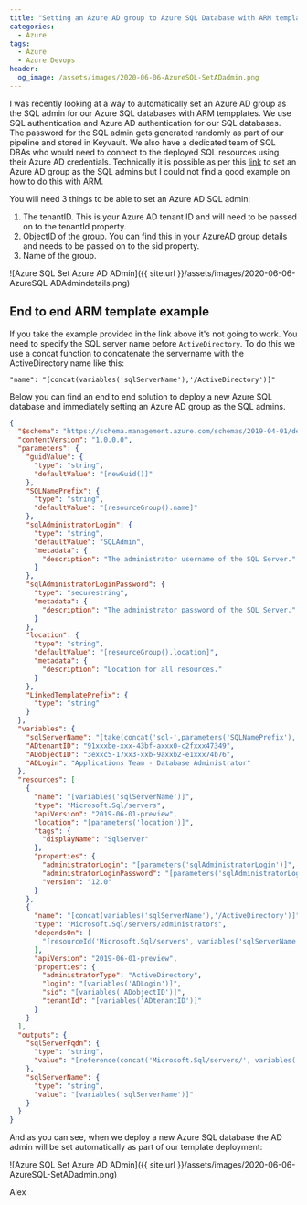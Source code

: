 ```yaml
---
title: "Setting an Azure AD group to Azure SQL Database with ARM templates"
categories:
  - Azure
tags:
  - Azure
  - Azure Devops
header:
  og_image: /assets/images/2020-06-06-AzureSQL-SetADadmin.png
---
```


I was recently looking at a way to automatically set an Azure AD group as the SQL admin for our Azure SQL databases with ARM tempplates. We use SQL authentication and Azure AD authentication for our SQL databases. The password for the SQL admin gets generated randomly as part of our pipeline and stored in Keyvault. We also have a dedicated team of SQL DBAs who would need to connect to the deployed SQL resources using their Azure AD credentials.
Technically it is possible as per this [link](https://docs.microsoft.com/en-us/azure/templates/microsoft.sql/2019-06-01-preview/servers/administrators) to set an Azure AD group as the SQL admins but I could not find a good example on how to do this with ARM.

You will need 3 things to be able to set an Azure AD SQL admin:

1. The tenantID. This is your Azure AD tenant ID and will need to be passed on to the tenantId property.
2. ObjectID of the group. You can find this in your AzureAD group details and needs to be passed on to the sid property.
3. Name of the group.

![Azure SQL Set Azure AD ADmin]({{ site.url }}/assets/images/2020-06-06-AzureSQL-ADAdmindetails.png)

## End to end ARM template example

If you take the example provided in the link above it's not going to work. You need to specify the SQL server name before `ActiveDirectory`. To do this we use a concat function to concatenate the servername with the ActiveDirectory name like this:

`"name": "[concat(variables('sqlServerName'),'/ActiveDirectory')]"`

Below you can find an end to end solution to deploy a new Azure SQL database and immediately setting an Azure AD group as the SQL admins.

```json
{
  "$schema": "https://schema.management.azure.com/schemas/2019-04-01/deploymentTemplate.json#",
  "contentVersion": "1.0.0.0",
  "parameters": {
    "guidValue": {
      "type": "string",
      "defaultValue": "[newGuid()]"
    },
    "SQLNamePrefix": {
      "type": "string",
      "defaultValue": "[resourceGroup().name]"
    },
    "sqlAdministratorLogin": {
      "type": "string",
      "defaultValue": "SQLAdmin",
      "metadata": {
        "description": "The administrator username of the SQL Server."
      }
    },
    "sqlAdministratorLoginPassword": {
      "type": "securestring",
      "metadata": {
        "description": "The administrator password of the SQL Server."
      }
    },
    "location": {
      "type": "string",
      "defaultValue": "[resourceGroup().location]",
      "metadata": {
        "description": "Location for all resources."
      }
    },
    "LinkedTemplatePrefix": {
      "type": "string"
    }
  },
  "variables": {
    "sqlServerName": "[take(concat('sql-',parameters('SQLNamePrefix'),'-',uniqueString(parameters('guidValue'))),32)]",
    "ADtenantID": "91xxxbe-xxx-43bf-axxx0-c2fxxx47349",
    "ADobjectID": "3exxc5-17xx3-xxb-9axxb2-e1xxx74b76",
    "ADLogin": "Applications Team - Database Administrator"
  },
  "resources": [
    {
      "name": "[variables('sqlServerName')]",
      "type": "Microsoft.Sql/servers",
      "apiVersion": "2019-06-01-preview",
      "location": "[parameters('location')]",
      "tags": {
        "displayName": "SqlServer"
      },
      "properties": {
        "administratorLogin": "[parameters('sqlAdministratorLogin')]",
        "administratorLoginPassword": "[parameters('sqlAdministratorLoginPassword')]",
        "version": "12.0"
      }
    },
    {
      "name": "[concat(variables('sqlServerName'),'/ActiveDirectory')]",
      "type": "Microsoft.Sql/servers/administrators",
      "dependsOn": [
        "[resourceId('Microsoft.Sql/servers', variables('sqlServerName'))]"
      ],
      "apiVersion": "2019-06-01-preview",
      "properties": {
        "administratorType": "ActiveDirectory",
        "login": "[variables('ADLogin')]",
        "sid": "[variables('ADobjectID')]",
        "tenantId": "[variables('ADtenantID')]"
      }
    }
  ],
  "outputs": {
    "sqlServerFqdn": {
      "type": "string",
      "value": "[reference(concat('Microsoft.Sql/servers/', variables('sqlServerName'))).fullyQualifiedDomainName]"
    },
    "sqlServerName": {
      "type": "string",
      "value": "[variables('sqlServerName')]"
    }
  }
}
```

And as you can see, when we deploy a new Azure SQL database the AD admin will be set automatically as part of our template deployment:

![Azure SQL Set Azure AD ADmin]({{ site.url }}/assets/images/2020-06-06-AzureSQL-SetADadmin.png)

Alex

